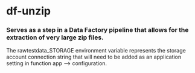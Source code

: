 # df-unzip

### Serves as a step in a Data Factory pipeline that allows for the extraction of very large zip files. 

The rawtestdata_STORAGE environment variable represents the storage account connection string that 
will need to be added as an application setting in function app --> configuration.
